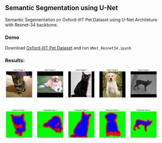## Semantic Segmentation using U-Net
Semantic Segementation on Oxford-IIIT Pet Dataset using U-Net Architeture with Resnet-34 backbone.

### Demo
Download [Oxford-IIIT Pet Dataset](https://www.robots.ox.ac.uk/~vgg/data/pets/) and run `UNet_Resnet34.ipynb`
### Results:
![resuts](assets/sem_seg.png "Results")